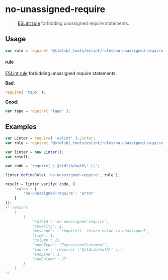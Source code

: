 <!--

@license Apache-2.0

Copyright (c) 2018 The Stdlib Authors.

Licensed under the Apache License, Version 2.0 (the "License");
you may not use this file except in compliance with the License.
You may obtain a copy of the License at

   http://www.apache.org/licenses/LICENSE-2.0

Unless required by applicable law or agreed to in writing, software
distributed under the License is distributed on an "AS IS" BASIS,
WITHOUT WARRANTIES OR CONDITIONS OF ANY KIND, either express or implied.
See the License for the specific language governing permissions and
limitations under the License.

-->

# no-unassigned-require

> [ESLint rule][eslint-rules] forbidding unassigned require statements.

<section class="intro">

</section>

<!-- /.intro -->

<section class="usage">

## Usage

```javascript
var rule = require( '@stdlib/_tools/eslint/rules/no-unassigned-require' );
```

#### rule

[ESLint rule][eslint-rules] forbidding unassigned require statements.

**Bad**:

<!-- eslint-disable stdlib/no-unassigned-require -->

```javascript
require( 'tape' );
```

**Good**:

```javascript
var tape = require( 'tape' );
```

</section>

<!-- /.usage -->

<section class="examples">

## Examples

<!-- eslint no-undef: "error" -->

```javascript
var Linter = require( 'eslint' ).Linter;
var rule = require( '@stdlib/_tools/eslint/rules/no-unassigned-require' );

var linter = new Linter();
var result;

var code = 'require( \'@stdlib/math\' );';

linter.defineRule( 'no-unassigned-require', rule );

result = linter.verify( code, {
    'rules': {
        'no-unassigned-require': 'error'
    }
});
/* returns
    [
        {
            'ruleId': 'no-unassigned-require',
            'severity': 2,
            'message': '`require()` return value is unassigned',
            'line': 1,
            'column': 15,
            'nodeType': 'ExpressionStatement',
            'source': 'require( \'@stdlib/math\' );',
            'endLine': 1,
            'endColumn': 27
        }
    ]
*/
```

</section>

<!-- /.examples -->

<section class="links">

[eslint-rules]: https://eslint.org/docs/developer-guide/working-with-rules

</section>

<!-- /.links -->
